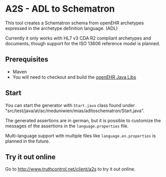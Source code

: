 # A2S - ADL to Schematron

This tool creates a Schematron schema from openEHR archetypes expressed in the archetype definition language. (ADL)

Currently it only works with HL7 v3 CDA R2 compliant archetypes and documents, though support for the ISO 13606 reference model is planned.

## Prerequisites

* Maven
* You will need to checkout and build the [openEHR Java Libs](https://github.com/openEHR/java-libs)


## Start

You can start the generator with `Start.java` class found under "src/test/java/at/ac/meduniwien/mias/adltoschematron/Start.java".

The generated assertions are in german, but it is possible to customize the messages of the assertions in the `language.properties` file.

Multi-language support with multiple files like `language.en.properties` is planned in the future.


## Try it out online

Go to http://www.truthcontrol.net/client/a2s to try it out online.

